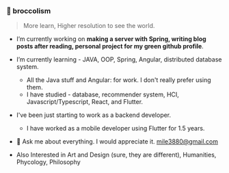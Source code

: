 ### 🥦 broccolism
> More learn, Higher resolution to see the world.

- I’m currently working on **making a server with Spring, writing blog posts after reading, personal project for my green github profile**.

- I’m currently learning - JAVA, OOP, Spring, Angular, distributed database system.
    - All the Java stuff and Angular: for work. I don't really prefer using them. 
    - I have studied - database, recommender system, HCI, Javascript/Typescript, React, and Flutter.

- I've been just starting to work as a backend developer.
    - I have worked as a mobile developer using Flutter for 1.5 years.

- 💬 Ask me about everything. I would appreciate it. mile3880@gmail.com

- Also Interested in Art and Design (sure, they are different), Humanities, Phycology, Philosophy


<!--
- 👯 I’m looking to collaborate on ...
- 🤔 I’m looking for help with ...
- 📫 How to reach me: ...
- 😄 Pronouns: ...
- ⚡ Fun fact:
-->
